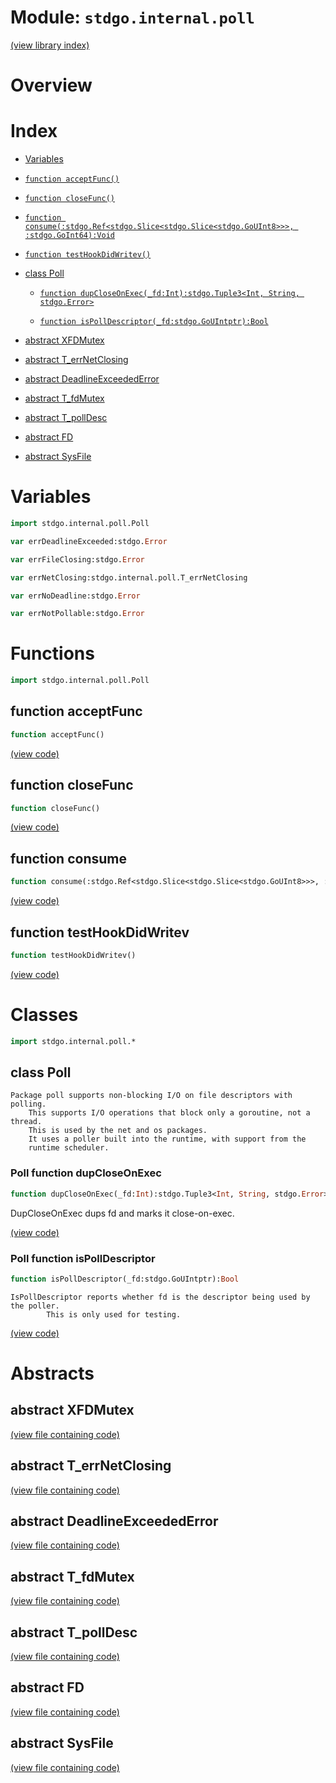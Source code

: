 # Module: `stdgo.internal.poll`

[(view library index)](../../stdgo.md)


# Overview


# Index


- [Variables](<#variables>)

- [`function acceptFunc()`](<#function-acceptfunc>)

- [`function closeFunc()`](<#function-closefunc>)

- [`function consume(:stdgo.Ref<stdgo.Slice<stdgo.Slice<stdgo.GoUInt8>>>, :stdgo.GoInt64):Void`](<#function-consume>)

- [`function testHookDidWritev()`](<#function-testhookdidwritev>)

- [class Poll](<#class-poll>)

  - [`function dupCloseOnExec(_fd:Int):stdgo.Tuple3<Int, String, stdgo.Error>`](<#poll-function-dupcloseonexec>)

  - [`function isPollDescriptor(_fd:stdgo.GoUIntptr):Bool`](<#poll-function-ispolldescriptor>)

- [abstract XFDMutex](<#abstract-xfdmutex>)

- [abstract T\_errNetClosing](<#abstract-t_errnetclosing>)

- [abstract DeadlineExceededError](<#abstract-deadlineexceedederror>)

- [abstract T\_fdMutex](<#abstract-t_fdmutex>)

- [abstract T\_pollDesc](<#abstract-t_polldesc>)

- [abstract FD](<#abstract-fd>)

- [abstract SysFile](<#abstract-sysfile>)

# Variables


```haxe
import stdgo.internal.poll.Poll
```


```haxe
var errDeadlineExceeded:stdgo.Error
```


```haxe
var errFileClosing:stdgo.Error
```


```haxe
var errNetClosing:stdgo.internal.poll.T_errNetClosing
```


```haxe
var errNoDeadline:stdgo.Error
```


```haxe
var errNotPollable:stdgo.Error
```


# Functions


```haxe
import stdgo.internal.poll.Poll
```


## function acceptFunc


```haxe
function acceptFunc()
```


[\(view code\)](<./Poll.hx>)


## function closeFunc


```haxe
function closeFunc()
```


[\(view code\)](<./Poll.hx>)


## function consume


```haxe
function consume(:stdgo.Ref<stdgo.Slice<stdgo.Slice<stdgo.GoUInt8>>>, :stdgo.GoInt64):Void
```


[\(view code\)](<./Poll.hx>)


## function testHookDidWritev


```haxe
function testHookDidWritev()
```


[\(view code\)](<./Poll.hx>)


# Classes


```haxe
import stdgo.internal.poll.*
```


## class Poll


```
Package poll supports non-blocking I/O on file descriptors with polling.
    This supports I/O operations that block only a goroutine, not a thread.
    This is used by the net and os packages.
    It uses a poller built into the runtime, with support from the
    runtime scheduler.
```
### Poll function dupCloseOnExec


```haxe
function dupCloseOnExec(_fd:Int):stdgo.Tuple3<Int, String, stdgo.Error>
```



DupCloseOnExec dups fd and marks it close\-on\-exec.  

[\(view code\)](<./Poll.hx#L552>)


### Poll function isPollDescriptor


```haxe
function isPollDescriptor(_fd:stdgo.GoUIntptr):Bool
```


```
IsPollDescriptor reports whether fd is the descriptor being used by the poller.
        This is only used for testing.
```
[\(view code\)](<./Poll.hx#L546>)


# Abstracts


## abstract XFDMutex


[\(view file containing code\)](<./Poll.hx>)


## abstract T\_errNetClosing


[\(view file containing code\)](<./Poll.hx>)


## abstract DeadlineExceededError


[\(view file containing code\)](<./Poll.hx>)


## abstract T\_fdMutex


[\(view file containing code\)](<./Poll.hx>)


## abstract T\_pollDesc


[\(view file containing code\)](<./Poll.hx>)


## abstract FD


[\(view file containing code\)](<./Poll.hx>)


## abstract SysFile


[\(view file containing code\)](<./Poll.hx>)


